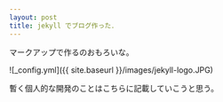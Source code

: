```yaml
---
layout: post
title: jekyll でブログ作った．
---
```


マークアップで作るのおもろいな。

![_config.yml]({{ site.baseurl }}/images/jekyll-logo.JPG)

暫く個人的な開発のことはこちらに記載していこうと思う。
